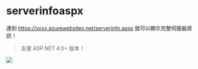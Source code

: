 # serverinfoaspx

連到 https://xxxx.azurewebsites.net/serverinfo.aspx 就可以顯示完整伺服器資訊！

> 支援 ASP.NET 4.0+ 版本！

![](https://user-images.githubusercontent.com/88981/209181172-1812ca1b-412e-4e7c-b4ed-4604ccbd364d.png)
